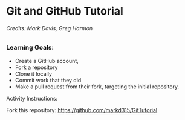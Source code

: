 # Git and GitHub Tutorial

###### Credits: Mark Davis, Greg Harmon

### Learning Goals:
* Create a GitHub account, 
* Fork a repository
* Clone it locally
* Commit work that they did
* Make a pull request from their fork, targeting the initial repository.

Activity Instructions:

Fork this repository: https://github.com/markd315/GitTutorial
